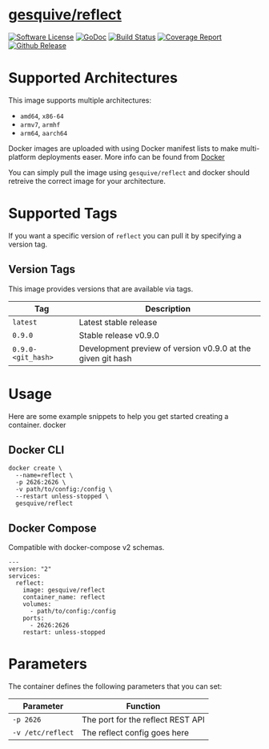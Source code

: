 # [gesquive/reflect](https://github.com/gesquive/reflect)
[![Software License](https://img.shields.io/badge/License-MIT-orange.svg?style=flat-square)](https://github.com/gesquive/reflect/blob/master/LICENSE)
[![GoDoc](https://img.shields.io/badge/godoc-reference-blue.svg?style=flat-square)](https://pkg.go.dev/github.com/gesquive/reflect)
[![Build Status](https://img.shields.io/circleci/build/github/gesquive/reflect?style=flat-square)](https://circleci.com/gh/gesquive/reflect)
[![Coverage Report](https://img.shields.io/codecov/c/gh/gesquive/reflect?style=flat-square)](https://codecov.io/gh/gesquive/reflect)
[![Github Release](https://img.shields.io/github/v/tag/gesquive/reflect?style=flat-square)](https://github.com/gesquive/reflect)

# Supported Architectures

This image supports multiple architectures:

- `amd64`, `x86-64`
- `armv7`, `armhf`
- `arm64`, `aarch64`

Docker images are uploaded with using Docker manifest lists to make multi-platform deployments easer. More info can be found from [Docker](https://github.com/docker/distribution/blob/master/docs/spec/manifest-v2-2.md#manifest-list)

You can simply pull the image using `gesquive/reflect` and docker should retreive the correct image for your architecture.

# Supported Tags
If you want a specific version of `reflect` you can pull it by specifying a version tag.

## Version Tags
This image provides versions that are available via tags. 

| Tag    | Description |
| ------ | ----------- |
| `latest` | Latest stable release |
| `0.9.0`  | Stable release v0.9.0 |
| `0.9.0-<git_hash>` | Development preview of version v0.9.0 at the given git hash |

# Usage

Here are some example snippets to help you get started creating a container.
docker

## Docker CLI

```shell
docker create \
  --name=reflect \
  -p 2626:2626 \
  -v path/to/config:/config \
  --restart unless-stopped \
  gesquive/reflect
```

## Docker Compose
Compatible with docker-compose v2 schemas.

```docker
---
version: "2"
services:
  reflect:
    image: gesquive/reflect
    container_name: reflect
    volumes:
      - path/to/config:/config
    ports:
      - 2626:2626
    restart: unless-stopped
```
# Parameters
The container defines the following parameters that you can set:

| Parameter | Function |
| --------- | -------- |
| `-p 2626`          | The port for the reflect REST API |
| `-v /etc/reflect`  | The reflect config goes here |
